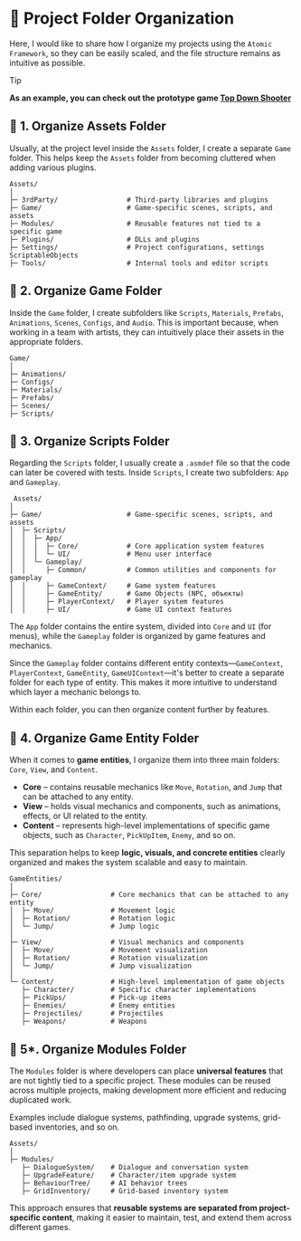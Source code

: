 # 📌 Project Folder Organization
Here, I would like to share how I organize my projects using the `Atomic Framework`, so they can be easily scaled, and the file structure remains as intuitive as possible.

> [!TIP]
> **As an example, you can check out the prototype game [Top Down Shooter](../../README.md/#2-top-down-shooter-sample)**

## 📂 1. Organize Assets Folder

Usually, at the project level inside the `Assets` folder, I create a separate `Game` folder. This helps keep the `Assets` folder from becoming cluttered when adding various plugins.

```
Assets/
│
├─ 3rdParty/                 # Third-party libraries and plugins                 
├─ Game/                     # Game-specific scenes, scripts, and assets             
├─ Modules/                  # Reusable features not tied to a specific game
├─ Plugins/                  # DLLs and plugins
├─ Settings/                 # Project configurations, settings ScriptableObjects
├─ Tools/                    # Internal tools and editor scripts
```

## 📂 2. Organize Game Folder

Inside the `Game` folder, I create subfolders like `Scripts`, `Materials`, `Prefabs`, `Animations`, `Scenes`, `Configs`, and `Audio`. This is important because, when working in a team with artists, they can intuitively place their assets in the appropriate folders.

```
Game/
│
├─ Animations/            
├─ Configs/               
├─ Materials/             
├─ Prefabs/               
├─ Scenes/                
├─ Scripts/     
```

## 📂 3. Organize Scripts Folder

Regarding the `Scripts` folder, I usually create a `.asmdef` file so that the code can later be covered with tests. Inside `Scripts`, I create two subfolders: `App` and `Gameplay`.

```
 Assets/
│ 
├─ Game/                     # Game-specific scenes, scripts, and assets
│  ├─ Scripts/               
│  │  ├─ App/                
│  │  │  ├─ Core/            # Core application system features
│  │  │  └─ UI/              # Menu user interface
│  │  └─ Gameplay/           
│  │     ├─ Common/          # Common utilities and components for gameplay 
│  │     ├─ GameContext/     # Game system features
│  │     ├─ GameEntity/      # Game Objects (NPC, объекты)
│  │     ├─ PlayerContext/   # Player system features
│  │     ├─ UI/              # Game UI context features
```

The `App` folder contains the entire system, divided into `Core` and `UI` (for menus), while the `Gameplay` folder is organized by game features and mechanics.

Since the `Gameplay` folder contains different entity contexts—`GameContext`, `PlayerContext`, `GameEntity`, `GameUIContext`—it's better to create a separate folder for each type of entity. This makes it more intuitive to understand which layer a mechanic belongs to.

Within each folder, you can then organize content further by features.

## 📂 4. Organize Game Entity Folder

When it comes to **game entities**, I organize them into three main folders: `Core`, `View`, and `Content`.

- **Core** – contains reusable mechanics like `Move`, `Rotation`, and `Jump` that can be attached to any entity.
- **View** – holds visual mechanics and components, such as animations, effects, or UI related to the entity.
- **Content** – represents high-level implementations of specific game objects, such as `Character`, `PickUpItem`, `Enemy`, and so on.

This separation helps to keep **logic, visuals, and concrete entities** clearly organized and makes the system scalable and easy to maintain.

```
GameEntities/
│
├─ Core/                 # Core mechanics that can be attached to any entity
│  ├─ Move/              # Movement logic
│  ├─ Rotation/          # Rotation logic
│  └─ Jump/              # Jump logic
│
├─ View/                 # Visual mechanics and components
│  ├─ Move/              # Movement visualization
│  ├─ Rotation/          # Rotation visualization
│  └─ Jump/              # Jump visualization
│
└─ Content/              # High-level implementation of game objects
   ├─ Character/         # Specific character implementations
   ├─ PickUps/           # Pick-up items
   ├─ Enemies/           # Enemy entities
   ├─ Projectiles/       # Projectiles
   ├─ Weapons/           # Weapons
```

## 📂 5*. Organize Modules Folder

The `Modules` folder is where developers can place **universal features** that are not tightly tied to a specific project. These modules can be reused across multiple projects, making development more efficient and reducing duplicated work. 

Examples include dialogue systems, pathfinding, upgrade systems, grid-based inventories, and so on.

```
Assets/
│
├─ Modules/              
   ├─ DialogueSystem/    # Dialogue and conversation system
   ├─ UpgradeFeature/    # Character/item upgrade system
   ├─ BehaviourTree/     # AI behavior trees
   ├─ GridInventory/     # Grid-based inventory system

```

This approach ensures that **reusable systems are separated from project-specific content**, making it easier to maintain, test, and extend them across different games.